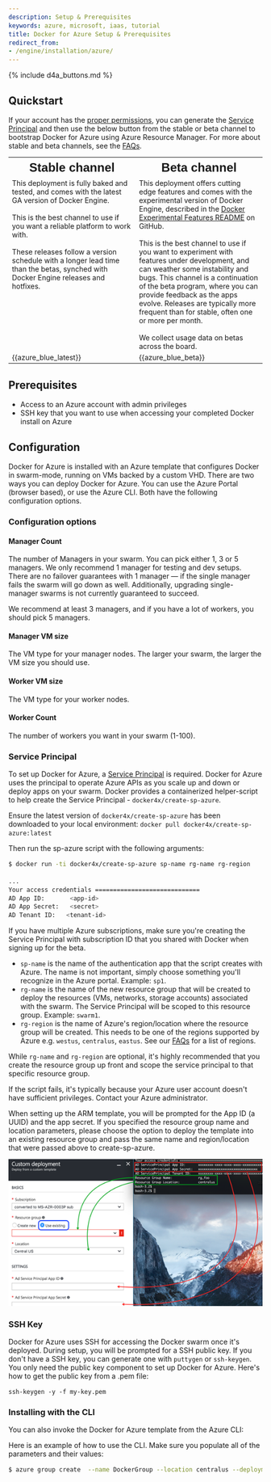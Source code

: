 ```yaml
---
description: Setup & Prerequisites
keywords: azure, microsoft, iaas, tutorial
title: Docker for Azure Setup & Prerequisites
redirect_from:
- /engine/installation/azure/
---
```


{% include d4a_buttons.md %}

## Quickstart

If your account has the [proper permissions](#prerequisites), you can generate the [Service Principal](#service-principal) and
then use the below button from the stable or beta channel to bootstrap Docker for Azure using Azure Resource Manager. For more about stable and beta channels, see the [FAQs](/docker-for-azure/faqs.md#stable-and-beta-channels).

<table style="width:100%">
  <tr>
    <th style="font-size: x-large; font-family: arial">Stable channel</th>
    <th style="font-size: x-large; font-family: arial">Beta channel</th>
  </tr>
  <tr valign="top">
    <td width="50%">This deployment is fully baked and tested, and comes with the latest GA version of Docker Engine. <br><br>This is the best channel to use if you want a reliable platform to work with. <br><br>These releases follow a version schedule with a longer lead time than the betas, synched with Docker Engine releases and hotfixes.
    </td>
    <td width="50%">This deployment offers cutting edge features and comes with the experimental version of Docker Engine, described in the <a href="https://github.com/docker/docker/tree/master/experimental">Docker Experimental Features README</a> on GitHub.<br><br>This is the best channel to use if you want to experiment with features under development, and can weather some instability and bugs. This channel is a continuation of the beta program, where you can provide feedback as the apps evolve. Releases are typically more frequent than for stable, often one or more per month. <br><br>We collect usage data on betas across the board.</td>
  </tr>
  <tr valign="top">
  <td width="50%">
  {{azure_blue_latest}}
  </td>
  <td width="50%">
  {{azure_blue_beta}}
  </td>
  </tr>
</table>

## Prerequisites

- Access to an Azure account with admin privileges
- SSH key that you want to use when accessing your completed Docker install on Azure


## Configuration

Docker for Azure is installed with an Azure template that configures Docker in swarm-mode, running on VMs backed by a custom VHD. There are two ways you can deploy Docker for Azure. You can use the Azure Portal (browser based), or use the Azure CLI. Both have the following configuration options.

### Configuration options

#### Manager Count
The number of Managers in your swarm. You can pick either 1, 3 or 5 managers. We only recommend 1 manager for testing and dev setups. There are no failover guarantees with 1 manager — if the single manager fails the swarm will go down as well. Additionally, upgrading single-manager swarms is not currently guaranteed to succeed.

We recommend at least 3 managers, and if you have a lot of workers, you should pick 5 managers.

#### Manager VM size
The VM type for your manager nodes. The larger your swarm, the larger the VM size you should use.

#### Worker VM size
The VM type for your worker nodes.

#### Worker Count
The number of workers you want in your swarm (1-100).

### Service Principal

To set up Docker for Azure, a [Service Principal](https://azure.microsoft.com/en-us/documentation/articles/active-directory-application-objects/) is required. Docker for Azure uses the principal to operate Azure APIs as you scale up and down or deploy apps on your swarm. Docker provides a containerized helper-script to help create the Service Principal - `docker4x/create-sp-azure`.

Ensure the latest version of `docker4x/create-sp-azure` has been downloaded to your local environment: `docker pull docker4x/create-sp-azure:latest`

Then run the sp-azure script with the following arguments:

```bash
$ docker run -ti docker4x/create-sp-azure sp-name rg-name rg-region

...
Your access credentials =============================
AD App ID:       <app-id>
AD App Secret:   <secret>
AD Tenant ID:   <tenant-id>
```

If you have multiple Azure subscriptions, make sure you're creating the Service Principal with subscription ID that you shared with Docker when signing up for the beta.

* `sp-name` is the name of the authentication app that the script creates with Azure. The name is not important, simply choose something you'll recognize in the Azure portal. Example: `sp1`.
* `rg-name` is the name of the new resource group that will be created to deploy the resources (VMs, networks, storage accounts) associated with the swarm. The Service Principal will be scoped to this resource group. Example: `swarm1`.
* `rg-region` is the name of Azure's region/location where the resource group will be created. This needs to be one of the regions supported by Azure e.g. `westus`, `centralus`, `eastus`. See our [FAQs](/docker-for-azure/faqs.md#what-are-the-different-azure-regions) for a list of regions.

While `rg-name` and `rg-region` are optional, it's highly recommended that you create the resource group up front and scope the service principal to that specific resource group.

If the script fails, it's typically because your Azure user account doesn't have sufficient privileges. Contact your Azure administrator.

When setting up the ARM template, you will be prompted for the App ID (a UUID) and the app secret. If you specified the resource group name and location parameters, please choose the option to deploy the template into an existing resource group and pass the same name and region/location that were passed above to create-sp-azure.

<img src="img/service-principal.png" />

### SSH Key

Docker for Azure uses SSH for accessing the Docker swarm once it's deployed. During setup, you will be prompted for a SSH public key. If you don't have a SSH key, you can generate one with `puttygen` or `ssh-keygen`. You only need the public key component to set up Docker for Azure. Here's how to get the public key from a .pem file:

    ssh-keygen -y -f my-key.pem

### Installing with the CLI

You can also invoke the Docker for Azure template from the Azure CLI:

Here is an example of how to use the CLI. Make sure you populate all of the parameters and their values:

```bash
$ azure group create  --name DockerGroup --location centralus --deployment-name docker.template --template-file <templateurl>
```

